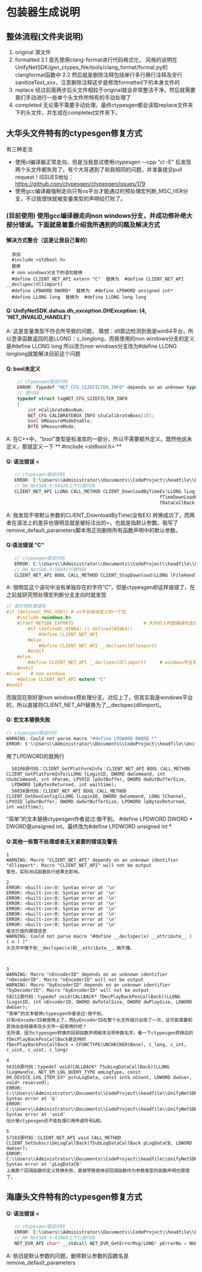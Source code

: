 # 包装器生成说明

## 整体流程(文件夹说明)

1. original
源文件
2. formatted
   2.1 首先使用clang-format进行代码格式化， 风格的说明在UnifyNetSDK/gen_ctypes_file/tools/clang_format/format.py的clangformat函数中
   2.2 然后就是删除注释包括单行多行换行注释及空行sanitizeText_xxx，注意删除注释这步是修改formatted下的本身文件的
3. replace
   经过前面两步后头文件相较于original就会非常整洁干净，然后就需要我们手动进行一些单个头文件所特有的手动处理了
4. completed
   无论需不需要手动处理，最终ctypesgen都会读取replace文件夹下的头文件，并生成在completed文件夹下。

## 大华头文件特有的ctypesgen修复方式

有三种走法

- 使用cl编译器正常走向，但是当我尝试使用ctypesgen --cpp "cl -E" 后发现两个头文件都失败了。有个大哥遇到了和我相同的问题，并准备提交pull request！ISSUES地址：https://github.com/ctypesgen/ctypesgen/issues/179
- 使用gcc编译器强制走向只有vs平台才能通过的预处理宏判断_MSC_VER分支，不过我很快就被变量类型的声明给打败了。

### **(目前使用)** 使用gcc编译器走向non windows分支，并成功修补绝大部分错误。下面就是着重介绍我所遇到的问题及解决方式

#### 解决方式整合（这是让我自己看的）

      添加
      #include <stdbool.h>
      替换
      # non windows分支下的语句替换
      #define CLIENT_NET_API extern "C"  替换为  #define CLIENT_NET_API __declspec(dllimport)  
      #define LPDWORD DWORD*  替换为  #define LPDWORD unsigned int*
      #define LLONG long  替换为  #define LLONG long long



#### Q: UnifyNetSDK.dahua.dh_exception.DHException: (4, 'NET_INVALID_HANDLE')
A: 这是变量类型不符合所导致的问题，
猜想：dll那边检测到我是win64平台，所以登录函数返回的是LLONG：c_longlong，而我使用的non windows分支的定义是#define LLONG long
所以改为non windows分支改为#define LLONG longlong就能解决目前这个问题


#### Q: bool未定义

```C
    // ctypesgen错误代码
    ERROR: Typedef "NET_CFG_SIZEFILTER_INFO" depends on an unknown typedef "bool". Typedef "NET_CFG_SIZEFILTER_INFO" will not be output
    // 源代码
    typedef struct tagNET_CFG_SIZEFILTER_INFO
    {
        int nCalibrateBoxNum;                           
        NET_CFG_CALIBRATEBOX_INFO stuCalibrateBoxs[10]; 
        bool bMeasureModeEnable;                        
        BYTE bMeasureMode;   
```

A: 在C++中，"bool"类型是标准库的一部分，所以不需要额外定义。既然他说未定义，那就定义一下 ** #include <stdbool.h> **

#### Q: 语法错误 =

```C
   // ctypesgen错误代码
   ERROR: C:\\Users\\Administrator\\Documents\\CodeProject\\headfile\\UnifyNetSDK\\gen_ctypes_file\\_3_replace\\DH_NetSDK.h:56828: Syntax error at '='
   // DH_NetSDK.h:56828上下行源代码
   CLIENT_NET_API LLONG CALL_METHOD CLIENT_DownloadByTimeEx(LLONG lLoginID, int nChannelId, int nRecordFileType, LPNET_TIME tmStart, LPNET_TIME tmEnd, char* sSavedFileName,
                                                         fTimeDownLoadPosCallBack cbTimeDownLoadPos, LDWORD dwUserData,
                                                         fDataCallBack fDownLoadDataCallBack, LDWORD dwDataUser, void* pReserved = NULL);
```

A: 我发现不带默认参数的CLIENT_DownloadByTime(没有EX)
转换成功了，而两者在语法上的差异也很明显就是被标注出的=，也就是指默认参数。我写了remove_default_parameters脚本用正则删除所有函数声明中的默认参数。

#### Q:语法错误 ”C“

```C
   // ctypesgen错误代码
   ERROR: C:\\Users\\Administrator\\Documents\\CodeProject\\headfile\\UnifyNetSDK\\gen_ctypes_file\\_3_replace\\DH_NetSDK.h:56831: Syntax error at 'C'
   // DH_NetSDK.h:56831行源代码
   CLIENT_NET_API BOOL CALL_METHOD CLIENT_StopDownload(LLONG lFileHandle);
```

A: 很明显这个语句中没有单独存在的字符”C“，但是ctypesgen却这样报错了，在之前就研究预处理宏判断分支走向时就发现

```C
// 部分预处理语句
#if (defined(_MSC_VER)) # vs平台自动定义的一个宏
    #include <windows.h>
    #ifdef NETSDK_EXPORTS                          # 大华的人内部编译的走向
        #if (defined(_WIN64) || defined(WIN64))
            #define CLIENT_NET_API
        #else
            #define CLIENT_NET_API __declspec(dllexport)
        #endif
    #else
        #define CLIENT_NET_API __declspec(dllimport)     # windows平台真正应该用的导入方式
    #endif
#else    # non windows
    #define CLIENT_NET_API extern "C"
#endif    
```   

而我现在刚好是non windows预处理分支，对应上了。但其实我是windows平台的，所以直接将CLIENT_NET_API替换为了__declspec(dllimport)。

#### Q: 宏文本替换失败

```C
// ctypesgen错误代码
WARNING: Could not parse macro "#define LPDWORD DWORD *"
ERROR: C:\\Users\\Administrator\\Documents\\CodeProject\\headfile\\UnifyNetSDK\\gen_ctypes_file\\_3_replace\\DH_NetSDK.h:44: Syntax error at '\n'
```

用了LPDWORD的就两行

      58100源代码：CLIENT_GetPlatFormInfo：CLIENT_NET_API BOOL CALL_METHOD CLIENT_GetPlatFormInfo(LLONG lLoginID, DWORD dwCommand, int nSubCommand, int nParam, LPVOID lpOutBuffer, DWORD dwOutBufferSize,
      LPDWORD lpBytesReturned, int waittime);
      58038源代码：CLIENT_NET_API BOOL CALL_METHOD CLIENT_GetDevConfig(LLONG lLoginID, DWORD dwCommand, LONG lChannel, LPVOID lpOutBuffer, DWORD dwOutBufferSize, LPDWORD lpBytesReturned, int waittime);

“简单”的文本替换ctypesgen作者说过:做不到。
#define LPDWORD DWORD *
DWORD是unsigned int，最终改为#define LPDWORD unsigned int *

#### Q:其他一些暂不处理或者无关紧要的错误及警告

```
1
WARNING: Macro "CLIENT_NET_API" depends on an unknown identifier "dllimport". Macro "CLIENT_NET_API" will not be output
警告，实际测试函数执行结果无影响。

2
ERROR: <built-in>:0: Syntax error at '\n'
ERROR: <built-in>:0: Syntax error at '\n'
ERROR: <built-in>:0: Syntax error at '\n'
ERROR: <built-in>:0: Syntax error at '\n'
ERROR: <built-in>:0: Syntax error at '\n'
ERROR: <built-in>:0: Syntax error at '\n'
ERROR: <built-in>:0: Syntax error at '\n'
ERROR: <built-in>:0: Syntax error at '\n'
毫无价值的报错信息
WARNING: Could not parse macro "#define __declspec(x) __attribute__ ( ( x ) )"
头文件中搜不到__declspec(x)和__attribute__，搞不懂。



3
WARNING: Macro "nEncoderID" depends on an unknown identifier "nDecoderID". Macro "nEncoderID" will not be output
WARNING: Macro "byEncoderID" depends on an unknown identifier "byDecoderID". Macro "byEncoderID" will not be output
58212源代码：typedef void(CALLBACK* fDecPlayBackPosCallBack)(LLONG lLoginID, int nEncoderID, DWORD dwTotalSize, DWORD dwPlaySize, LDWORD dwUser);
“简单”的文本替换ctypesgen作者说过:做不到。
只有nEncoderID被使用上了，而byEncoderID在整个头文件就只出现了一次，这可能需要和其他动态链接库及头文件一起使用的吧？
无所谓，因为ctypesgen转换的回调函数声明根本没带参数名字。看一下ctypesgen转换后的fDecPlayBackPosCallBack是这样的
fDecPlayBackPosCallBack = CFUNCTYPE(UNCHECKED(None), c_long, c_int, c_uint, c_uint, c_long)

4
56310源代码：typedef void(CALLBACK* fSubLogDataCallBack)(LLONG lLogHandle, NET_EM_LOG_QUERY_TYPE emLogType, const DH_DEVICE_LOG_ITEM_EX* pstuLogData, const int& nCount, LDWORD dwUser, void* reserved);
ERROR: C:\\Users\\Administrator\\Documents\\CodeProject\\headfile\\UnifyNetSDK\\gen_ctypes_file\\_3_replace\\DH_NetSDK.h:56310: Syntax error at '&'
ERROR: C:\\Users\\Administrator\\Documents\\CodeProject\\headfile\\UnifyNetSDK\\gen_ctypes_file\\_3_replace\\DH_NetSDK.h:56310: Syntax error at 'void'
估计是ctypesgen还不能处理引用传递符号&和。

5
57183源代码：CLIENT_NET_API void CALL_METHOD CLIENT_SetSubscribeLogCallBack(fSubLogDataCallBack pLogDataCB, LDWORD dwUser);
ERROR: C:\\Users\\Administrator\\Documents\\CodeProject\\headfile\\UnifyNetSDK\\gen_ctypes_file\\_3_replace\\DH_NetSDK.h:57183: Syntax error at 'pLogDataCB'
上面那个回调函数的定义转换失败，直接导致使用该回调函数作为参数类型的函数声明也报错了。
```


## 海康头文件特有的ctypesgen修复方式


#### Q: 语法错误 =

```C
   // ctypesgen错误代码
   ERROR: C:\\Users\\Administrator\\Documents\\CodeProject\\headfile\\UnifyNetSDK\\gen_ctypes_file\\_3_replace\\HK_NetSDK.h:42860: Syntax error at '='
   // HK_NetSDK.h:42860上下行源代码
   NET_DVR_API char* __stdcall NET_DVR_GetErrorMsg(LONG* pErrorNo = NULL);
```

A: 依旧是默认参数的问题，删除默认参数的函数名是remove_default_parameters